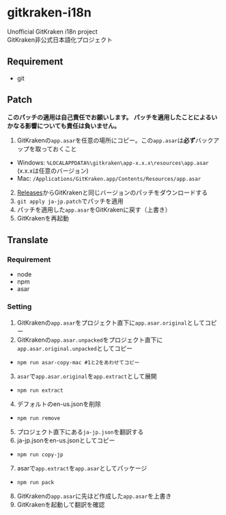 # gitkraken-i18n
Unofficial GitKraken i18n project  
GitKraken非公式日本語化プロジェクト

## Requirement
- git

## Patch
**このパッチの適用は自己責任でお願いします。**
**パッチを適用したことによるいかなる影響についても責任は負いません。**

1. GitKrakenの`app.asar`を任意の場所にコピー。この`app.asar`は**必ず**バックアップを取っておくこと
  - Windows: `%LOCALAPPDATA%\gitkraken\app-x.x.x\resources\app.asar` (x.x.xは任意のバージョン)
  - Mac: `/Applications/GitKraken.app/Contents/Resources/app.asar`
2. [Releases](https://github.com/megos/gitkraken-i18n/releases)からGitKrakenと同じバージョンのパッチをダウンロードする
3. `git apply ja-jp.patch`でパッチを適用
4. パッチを適用した`app.asar`をGitKrakenに戻す（上書き）
5. GitKrakenを再起動

## Translate

### Requirement
- node
- npm
- asar

### Setting

1. GitKrakenの`app.asar`をプロジェクト直下に`app.asar.original`としてコピー
2. GitKrakenの`app.asar.unpacked`をプロジェクト直下に`app.asar.original.unpacked`としてコピー
  - `npm run asar-copy-mac #1と2をあわせてコピー`
3. `asar`で`app.asar.original`を`app.extract`として展開
  - `npm run extract`
4. デフォルトのen-us.jsonを削除
  - `npm run remove`
5. プロジェクト直下にある`ja-jp.json`を翻訳する
6. ja-jp.jsonをen-us.jsonとしてコピー
  - `npm run copy-jp`
7. asarで`app.extract`を`app.asar`としてパッケージ
  - `npm run pack`
8. GitKrakenの`app.asar`に先ほど作成した`app.asar`を上書き
9. GitKrakenを起動して翻訳を確認
